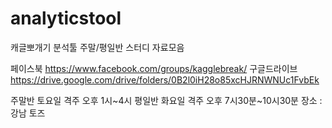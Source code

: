 # analyticstool

캐글뽀개기 분석툴 주말/평일반 스터디 자료모음

페이스북 https://www.facebook.com/groups/kagglebreak/
구글드라이브 https://drive.google.com/drive/folders/0B2l0iH28o85xcHJRNWNUc1FvbEk

주말반 토요일 격주 오후 1시~4시
평일반 화요일 격주 오후 7시30분~10시30분
장소 : 강남 토즈
